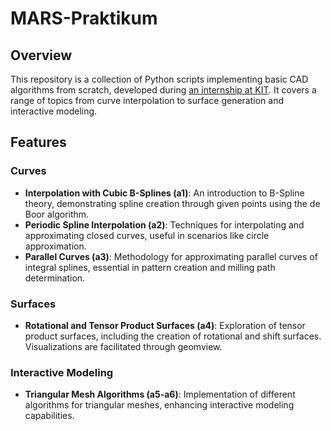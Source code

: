 # MARS-Praktikum

## Overview
This repository is a collection of Python scripts implementing basic CAD algorithms from scratch, developed during [an internship at KIT](https://geom.ivd.kit.edu/ss18_1362.php). It covers a range of topics from curve interpolation to surface generation and interactive modeling.

## Features

### Curves
- **Interpolation with Cubic B-Splines (a1)**: An introduction to B-Spline theory, demonstrating spline creation through given points using the de Boor algorithm.
- **Periodic Spline Interpolation (a2)**: Techniques for interpolating and approximating closed curves, useful in scenarios like circle approximation.
- **Parallel Curves (a3)**: Methodology for approximating parallel curves of integral splines, essential in pattern creation and milling path determination.

### Surfaces
- **Rotational and Tensor Product Surfaces (a4)**: Exploration of tensor product surfaces, including the creation of rotational and shift surfaces. Visualizations are facilitated through geomview.

### Interactive Modeling
- **Triangular Mesh Algorithms (a5-a6)**: Implementation of different algorithms for triangular meshes, enhancing interactive modeling capabilities.
